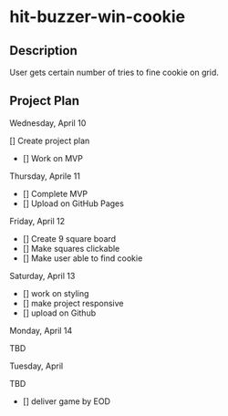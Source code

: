 # hit-buzzer-win-cookie

## Description

User gets certain number of tries to fine cookie on grid.

## Project Plan

Wednesday, April 10

[] Create project plan
- [] Work on MVP

Thursday, Aprile 11

- [] Complete MVP
- [] Upload on GitHub Pages

Friday, April 12

- [] Create 9 square board
- [] Make squares clickable
- [] Make user able to find cookie

Saturday, April 13

- [] work on styling
- [] make project responsive
- [] upload on Github

Monday, April 14

TBD

Tuesday, April 

TBD
- [] deliver game by EOD